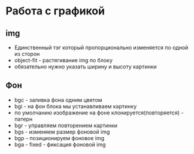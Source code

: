 # Работа с графикой
## img
- Единственный тэг который пропорционально изменяется по одной из сторон
- object-fit - растягивание img по блоку
- обязательно нужно указать ширину и высоту картинки
## Фон
- bgc - заливка фона одним цветом
- bgi - на фон блока мы устанавливаем картинку
 - по умолчанию изображение на фоне клонируется(повторяется) - патерн
- bgr - управляем повторением картинки
- bgs - изменяем размер фоновой img
- bgp - позиционируем фоновое img
- bga - fixed - фиксация фоновой img     
